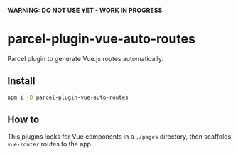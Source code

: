 **WARNING: DO NOT USE YET - WORK IN PROGRESS**

# parcel-plugin-vue-auto-routes

Parcel plugin to generate Vue.js routes automatically.

## Install

```bash
npm i -D parcel-plugin-vue-auto-routes
```

## How to

This plugins looks for Vue components in a `./pages` directory, then scaffolds `vue-router` routes to the app. 
